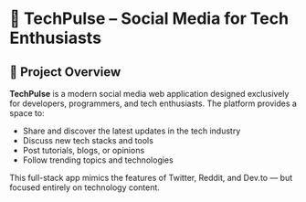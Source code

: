 # 🚀 TechPulse – Social Media for Tech Enthusiasts

## 📖 Project Overview

**TechPulse** is a modern social media web application designed exclusively for developers, programmers, and tech enthusiasts. The platform provides a space to:

- Share and discover the latest updates in the tech industry  
- Discuss new tech stacks and tools  
- Post tutorials, blogs, or opinions  
- Follow trending topics and technologies  

This full-stack app mimics the features of Twitter, Reddit, and Dev.to — but focused entirely on technology content.
